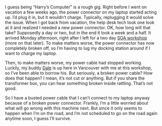 I guess being “Harry’s Computer” is a rough gig. Right before I went on
vacation a few weeks ago, the power connector on my laptop started
acting up. I’d plug it in, but it wouldn’t charge. Typically, replugging
it would solve the issue. When I got back from vacation, the help desk
tech took one look at it and realized I needed a new power connector.
OK, how long will that take? Supposedly a day or two, but in the end it
took a week and a half. It arrived Monday afternoon, right after I left
for a two day [SOA workshop](http://www.soasystems.com/events151.asp)
(more on that later). To make matters worse, the power connector has now
completely broken off, so I’m having to lug my docking station around if
I want to charge my laptop.

Then, to make matters worse, my power cable had stopped working.
Luckily, my buddy [Dale](http://halfmybrain.spaces.live.com) is up here
in Vancouver with me at this workshop, so I’ve been able to borrow his.
But seriously, a broken power cable? How does that happen? I mean, it’s
not cut or anything. But if you share the transformer box, you can hear
something broken inside rattling. That’s not good.

So I have a busted power cable that I can’t connect to my laptop anyway
because of a broken power connector. Frankly, I’m a little worried about
what will go wrong with this machine next. But since it only seems to
happen when I’m on the road, and I’m not scheduled to go on the road
again anytime soon, I guess I’ll survive.
